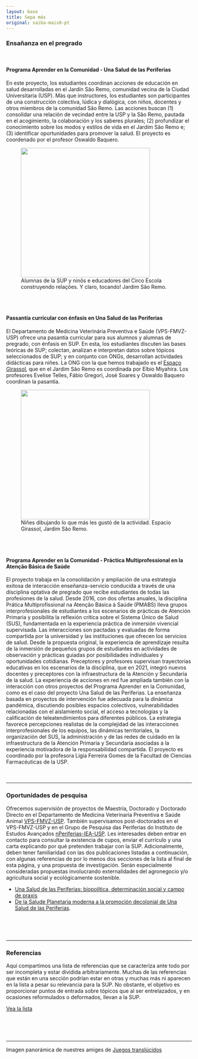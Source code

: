 ```yaml
---
layout: base
title: Sepa más
original: saiba-mais0-pt
---
```


### Ensañanza en el pregrado

<br>

#### Programa Aprender en la Comunidad - Una Salud de las Periferias

En este proyecto, los estudiantes coordinan acciones de educación en salud desarrolladas en el Jardín São Remo, comunidad vecina de la Ciudad Universitaria (USP). Màs que instructores, los estudiantes son participantes de una construcción colectiva, lúdica y dialógica, con niños, docentes y otros miembros de la comunidad São Remo. Las acciones buscan (1) consolidar una relación de vecindad entre la USP y la São Remo, pautada en el acogimiento, la colaboración y los saberes plurales; (2) profundizar el conocimiento sobre los modos y estilos de vida en el Jardim São Remo e; (3) identificar oportunidades para promover la salud. El proyecto es coordenado por el profesor Oswaldo Baquero.
<figure>
<img src="{{root}}/assets/saiba-mais0/batuque.jpg" width=350 height=auto >
 <figcaption>Alumnas de la SUP y ninõs e educadores del Circo Escola construyendo relações. Y claro, tocando! Jardim São Remo.</figcaption>
</figure>

<br>
<br>

#### Passantía curricular con énfasis en Una Salud de las Periferias

El Departamento de Medicina Veterinária Preventiva e Saúde (VPS-FMVZ-USP) ofrece una pasantía curricular para sus alumnos y alumnas de pregrado, con énfasis en SUP. En esta, los estudiantes discuten las bases teóricas de SUP; colectan, analizan e interpretan datos sobre tópicos seleccionados de SUP; y en conjunto con ONGs, desarrollan actividades didácticas para niñes. La ONG con la que hemos trabajado es el [Espaço Girassol](https://agente.org.br/sao-remo/), que en el Jardim São Remo es coordinada por Elbio Miyahira. Los profesores Evelise Telles, Fábio Gregori, José Soares y Oswaldo Baquero coordinan la pasantía.

<figure>
<img src="{{root}}/assets/saiba-mais0/disciplina.jpg" width=350 height=auto >
 <figcaption>Niñes dibujando lo que más les gustó de la actividad. Espacio Girassol, Jardim São Remo.</figcaption>
</figure>

<br>
<br>

#### Programa Aprender en la Comunidad - Práctica Multiprofessional en la Atenção Básica de Saúde

El proyecto trabaja en la consolidación y ampliación de una estrategia exitosa de interacción enseñanza-servicio conducida a través de una disciplina optativa de pregrado que recibe estudiantes de todas las profesiones de la salud. Desde 2016, con dos ofertas anuales, la disciplina Prática Multiprofissional na Atenção Básica à Saúde (PMABS) lleva grupos interprofesionales de estudiantes a los escenarios de prácticas de Atención Primaria y posibilita la reflexión crítica sobre el  Sistema Único de Salud (SUS), fundamentada en la experiencia práctica de inmersión vivencial supervisada. Las interacciones son pactadas y evaluadas de forma compartida por la universidad y las instituciones que ofrecen los servicios de salud. Desde la propuesta original, la experiencia de aprendizaje resulta de la inmersión de pequeños grupos de estudiantes en actividades de observación y prácticas guiadas por posibilidades individuales y oportunidades cotidianas. Preceptores y profesores supervisan trayectorias educativas en los escenarios de la disciplina, que en 2021, integró nuevos docentes y preceptores con la infraestructura de la Atención y Secundaria de la salud. La experiencia de acciones en red fue ampliada también con la interacción con otros proyectos del Programa Aprender en la Comunidad, como es el caso del proyecto Una Salud de las Periferias. La enseñanza basada en proyectos de intervención fue adecuada para la dinámica pandémica, discutiendo posibles espacios colectivos, vulnerabilidades relacionadas con el aislamiento social, el acceso a tecnologías y la calificación de teleatendimientos para diferentes públicos. La estrategia favorece percepciones realistas de la complejidad de las interacciones interprofesionales de los equipos, las dinámicas territoriales, la organización del SUS, la administración y de las redes de cuidado en la infraestructura de la Atención Primaria y Secundaria asociadas a la experiencia motivadora de la responsabilidad compartida. El proyecto es coordinado por la profesora Ligia Ferreira Gomes de la Facultad de Ciencias Farmacéuticas de la USP.
<br>
<br>
<br>

---

### Oportunidades de pesquisa

Ofrecemos supervisión de proyectos de Maestría, Doctorado y Doctorado Directo en el Departamento de Medicina Veterinaria Preventiva e Saúde Animal [VPS-FMVZ-USP](http://vps2.fmvz.usp.br/). También supervisamos post-doctorados en el VPS-FMVZ-USP y en el Grupo de Pesquisa das Periferias do Instituto de Estudos Avançados [nPeriferias-IEA-USP](http://www.iea.usp.br/pesquisa/grupos-pesquisa/nperiferias). Les interesades deben entrar en contacto para consultar la existencia de cupos, enviar el currículo y una carta explicando por qué pretenden trabajar con la SUP. Adicionalmente, deben tener familiaridad con las dos publicaciones listadas a continuación, con algunas referencias de por lo menos dos secciones de la lista al final de esta página, y una propuesta de investigación. Serán especialmente consideradas propuestas involucrando externalidades del agronegocio y/o agricultura social y ecológicamente sostenible.

* [Una Salud de las Periferias: biopolítica, determinación social y campo de praxis](./publicacoes-{{page.lang}})
* [De la Salude Planetaria moderna a la promoción decolonial de Una Salud de las Periferias](./publicacoes-{{page.lang}}).

<br>
<br>
<br>

---

### Referencias

Aquí compartimos una lista de referencias que se caracteriza ante todo por ser incompleta y estar dividida arbitrariamente. Muchas de las referencias que están en una sección podrían estar en otras y muchas más ni aparecen en la lista a pesar su relevancia para la SUP. No obstante, el objetivo es proporcionar puntos de entrada sobre tópicos que al ser entrelazados, y en ocasiones reformulados o deformados, llevan a la SUP.

[Vea la lista](./saiba-mais-referencias-{{page.lang}})


<br>
<br>
<br>

---

Imagen panorámica de nuestres amiges de [Juegos translúcidos](https://www.juegostranslucidos.com/)
